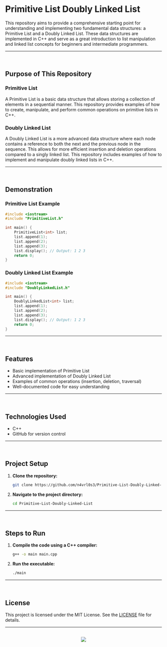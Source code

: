 # Primitive List Doubly Linked List

This repository aims to provide a comprehensive starting point for understanding and implementing two fundamental data structures: a Primitive List and a Doubly Linked List. These data structures are implemented in C++ and serve as a great introduction to list manipulation and linked list concepts for beginners and intermediate programmers.

<hr><br>

## Purpose of This Repository

### Primitive List

A Primitive List is a basic data structure that allows storing a collection of elements in a sequential manner. This repository provides examples of how to create, manipulate, and perform common operations on primitive lists in C++.

### Doubly Linked List

A Doubly Linked List is a more advanced data structure where each node contains a reference to both the next and the previous node in the sequence. This allows for more efficient insertion and deletion operations compared to a singly linked list. This repository includes examples of how to implement and manipulate doubly linked lists in C++.

<hr><br>

## Demonstration

### Primitive List Example

```cpp
#include <iostream>
#include "PrimitiveList.h"

int main() {
    PrimitiveList<int> list;
    list.append(1);
    list.append(2);
    list.append(3);
    list.display(); // Output: 1 2 3
    return 0;
}
```

### Doubly Linked List Example

```cpp
#include <iostream>
#include "DoublyLinkedList.h"

int main() {
    DoublyLinkedList<int> list;
    list.append(1);
    list.append(2);
    list.append(3);
    list.display(); // Output: 1 2 3
    return 0;
}
```

<hr><br>

## Features

- Basic implementation of Primitive List
- Advanced implementation of Doubly Linked List
- Examples of common operations (insertion, deletion, traversal)
- Well-documented code for easy understanding

<hr><br>

## Technologies Used

- C++
- GitHub for version control

<hr><br>

## Project Setup

1. **Clone the repository:**
   ```bash
   git clone https://github.com/n4vrl0s3/Primitive-List-Doubly-Linked-List.git
   ```
2. **Navigate to the project directory:**
   ```bash
   cd Primitive-List-Doubly-Linked-List
   ```

<hr><br>

## Steps to Run

1. **Compile the code using a C++ compiler:**
   ```bash
   g++ -o main main.cpp
   ```
2. **Run the executable:**
   ```bash
   ./main
   ```

<hr><br>

## License

This project is licensed under the MIT License. See the [LICENSE](LICENSE) file for details.

<hr><br>

<div align="center">
  <a href="https://www.x.com/n4vrl0s3/">
    <img src="https://capsule-render.vercel.app/api?type=waving&height=200&color=100:49108B,20:F3F8FF&section=footer&reversal=false&textBg=false&fontAlignY=50&descAlign=48&descAlignY=59"/>
  </a>
</div>
